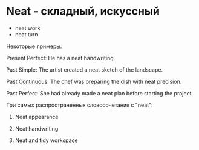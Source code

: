 # Neat - складный, искуссный

- neat work
- neat turn

Некоторые примеры:

Present Perfect: He has a neat handwriting.

Past Simple: The artist created a neat sketch of the landscape.

Past Continuous: The chef was preparing the dish with neat precision.

Past Perfect: She had already made a neat plan before starting the project.

Три самых распространенных словосочетания с "neat":

1. Neat appearance

2. Neat handwriting

3. Neat and tidy workspace
